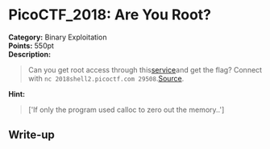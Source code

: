 <!-- This markdown file is writeup template. -->

# PicoCTF_2018:  Are You Root?

**Category:** Binary Exploitation  
**Points:** 550pt  
**Description:**

> Can you get root access through this[service](//2018shell2.picoctf.com/static/c2450b2a3e5e5a0eba074c66f6d62bf7/auth)and get the flag? Connect with `nc 2018shell2.picoctf.com 29508`.[Source](//2018shell2.picoctf.com/static/c2450b2a3e5e5a0eba074c66f6d62bf7/auth.c).

**Hint:**

> ['If only the program used calloc to zero out the memory..']

## Write-up